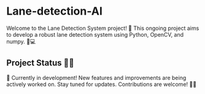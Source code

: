 ﻿# Lane-detection-AI
Welcome to the Lane Detection System project! 📸 This ongoing project aims to develop a robust lane detection system using Python, OpenCV, and numpy. 🐍💻

## Project Status 🏁🚧

🚀 Currently in development! New features and improvements are being actively worked on. Stay tuned for updates. Contributions are welcome! 🙌🤝
